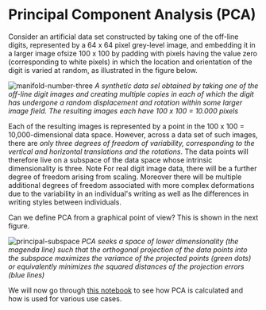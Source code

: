 # Principal Component Analysis (PCA)

Consider an artificial data set constructed by taking one of the off-line digits, represented by a 64 x 64 pixel grey-level image, and embedding it in a larger image ofsize 100 x 100 by padding with pixels having the value zero (corresponding to white pixels) in which the location and orientation of the digit is varied at random, as illustrated in the figure below. 

![manifold-number-three](images/manifold-number-3.png)
*A synthetic data sel obtained by taking one of the off-line digit images and creating multiple copies in each of which the digit has undergone a random displacement and rotation within some larger image field. The resulting images each have 100 x 100 = 10.000 pixels*

Each of the resulting images is represented by a point in the 100 x 100 = 10,000-dimensional data space. However, across a data set of such images, there are _only three degrees of freedom of variability, corresponding to the vertical and horizontal translations and the rotations_. The data points will therefore live on a subspace of the data space whose intrinsic dimensionality is three. Note For real digit image data, there will be a further degree of freedom arising from scaling. Moreover there will be multiple additional degrees of freedom associated with more complex deformations due to the variability in an individual's writing as well as lhe differences in writing styles between individuals. 

Can we define PCA from a graphical point of view? This is shown in the next figure.

![principal-subspace](images/principal-subspace.png)
*PCA seeks a space of lower dimensionality (the magenda line) such that the orthogonal projection of the data points into the subspace maximizes the variance of the projected points (green dots) or equivalently minimizes the squared distances of the projection errors (blue lines)*

We will now go through [this notebook](principal-component-analysis.ipynb) to see how PCA is calculated and how is used for various use cases. 

